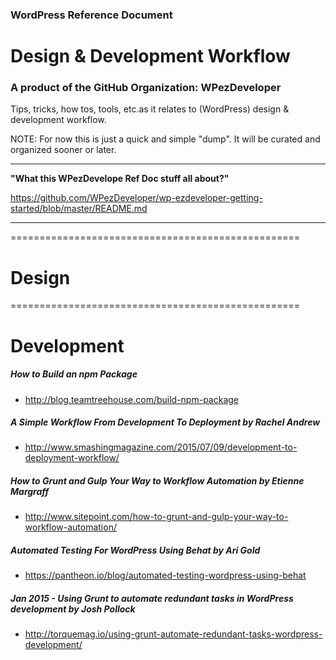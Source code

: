 ### WordPress Reference Document
# Design & Development Workflow
### A product of the GitHub Organization: WPezDeveloper

Tips, tricks, how tos, tools, etc.as it relates to (WordPress) design & development workflow. 

NOTE: For now this is just a quick and simple "dump". It will be curated and organized sooner or later.

---

**"What this WPezDevelope Ref Doc stuff all about?"**

https://github.com/WPezDeveloper/wp-ezdeveloper-getting-started/blob/master/README.md

---

==================================================

# Design


==================================================

# Development

##### How to Build an npm Package
 - http://blog.teamtreehouse.com/build-npm-package

##### A Simple Workflow From Development To Deployment by Rachel Andrew
 - http://www.smashingmagazine.com/2015/07/09/development-to-deployment-workflow/

##### How to Grunt and Gulp Your Way to Workflow Automation by Etienne Margraff
 - http://www.sitepoint.com/how-to-grunt-and-gulp-your-way-to-workflow-automation/

##### Automated Testing For WordPress Using Behat by Ari Gold
- https://pantheon.io/blog/automated-testing-wordpress-using-behat
 

##### Jan 2015 - Using Grunt to automate redundant tasks in WordPress development by Josh Pollock 
 - http://torquemag.io/using-grunt-automate-redundant-tasks-wordpress-development/
